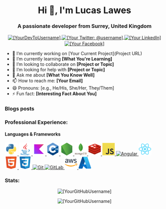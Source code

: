 <h1 align="center">Hi 👋, I'm Lucas Lawes</h1>
<h3 align="center">A passionate developer from Surrey, United Kingdom</h3>

<p align="center">
<a href="https://dev.to/[YourDevToUsername]">
  <img align="center" src="https://d2fltix0v2e0sb.cloudfront.net/dev-badge.svg" alt="[YourDevToUsername]" height="30" width="30" />
</a>
<a href="[Your Twitter URL]">
  <img align="center" src="https://edent.github.io/SuperTinyIcons/images/svg/twitter.svg" alt="[Your Twitter: @username]" height="30" width="30" />
</a>
<a href="[Your LinkedIn URL]">
  <img align="center" src="https://edent.github.io/SuperTinyIcons/images/svg/linkedin.svg" alt="[Your LinkedIn]" height="30" width="30" />
</a>
<a href="[Your Facebook URL]">
  <img align="center" src="https://edent.github.io/SuperTinyIcons/images/svg/facebook.svg" alt="[Your Facebook]" height="30" width="30" />
</a>
</p>

- 🔭 I’m currently working on [Your Current Project](Project URL)
- 🌱 I’m currently learning **[What You're Learning]**
- 👯 I’m looking to collaborate on **[Project or Topic]**
- 🤝 I’m looking for help with **[Project or Topic]**
- 💬 Ask me about **[What You Know Well]**
- 📫 How to reach me: **[Your Email]**
- 😄 Pronouns: [e.g., He/His, She/Her, They/Them]
- ⚡ Fun fact: **[Interesting Fact About You]**

### Blogs posts
<!-- BLOG-POST-LIST:START -->
<!-- BLOG-POST-LIST:END -->

### Professional Experience:
#### Languages & Frameworks
<p align="left">
  <!-- Python -->
  <a href="https://www.python.org" target="_blank"> 
    <img src="https://raw.githubusercontent.com/devicons/devicon/master/icons/python/python-original.svg" alt="python" width="40" height="40"/> 
  </a>
  <!-- Java -->
  <a href="https://www.oracle.com/java/" target="_blank"> 
    <img src="https://raw.githubusercontent.com/devicons/devicon/master/icons/java/java-original.svg" alt="java" width="40" height="40"/> 
  </a>
  <!-- Kotlin -->
  <a href="https://kotlinlang.org" target="_blank"> 
    <img src="https://raw.githubusercontent.com/devicons/devicon/master/icons/kotlin/kotlin-original.svg" alt="kotlin" width="40" height="40"/> 
  </a>
  <!-- C++ -->
  <a href="https://www.cplusplus.com/" target="_blank"> 
    <img src="https://raw.githubusercontent.com/devicons/devicon/master/icons/cplusplus/cplusplus-original.svg" alt="cplusplus" width="40" height="40"/> 
  </a>
  <!-- Node.js -->
  <a href="https://nodejs.org" target="_blank">
    <img src="https://raw.githubusercontent.com/devicons/devicon/master/icons/nodejs/nodejs-original.svg" alt="Node.js" width="40" height="40"/>
  </a>
  <!-- MongoDB -->
  <a href="https://mongodb.com" target="_blank">
    <img src="https://raw.githubusercontent.com/devicons/devicon/master/icons/mongodb/mongodb-original-wordmark.svg" alt="MongoDB" width="40" height="40"/>
  </a>
  <!-- Redis -->
  <a href="https://redis.io" target="_blank">
    <img src="https://raw.githubusercontent.com/devicons/devicon/master/icons/redis/redis-original.svg" alt="Redis" width="40" height="40"/>
  </a>
  <!-- JavaScript -->
  <a href="https://developer.mozilla.org/en-US/docs/Web/JavaScript" target="_blank">
    <img src="https://raw.githubusercontent.com/devicons/devicon/master/icons/javascript/javascript-original.svg" alt="JavaScript" width="40" height="40"/>
  </a>
  <!-- Angular -->
  <a href="https://angular.io" target="_blank">
    <img src="https://angular.io/assets/images/logos/angular/angular.svg" alt="Angular" width="40" height="40"/>
  </a>
  <!-- React -->
  <a href="https://reactjs.org" target="_blank">
    <img src="https://raw.githubusercontent.com/devicons/devicon/master/icons/react/react-original.svg" alt="React" width="40" height="40"/>
  </a>
  <!-- HTML5 -->
  <a href="https://www.w3.org/html/" target="_blank">
    <img src="https://raw.githubusercontent.com/devicons/devicon/master/icons/html5/html5-original.svg" alt="HTML5" width="40" height="40"/>
  </a>
  <!-- CSS3 -->
  <a href="https://www.w3.org/Style/CSS/Overview.en.html" target="_blank">
    <img src="https://raw.githubusercontent.com/devicons/devicon/master/icons/css3/css3-original.svg" alt="CSS3" width="40" height="40"/>
  </a>
  <!-- Git -->
  <a href="https://git-scm.com/" target="_blank">
    <img src="https://www.vectorlogo.zone/logos/git-scm/git-scm-icon.svg" alt="Git" width="40" height="40"/>
  </a>
  <!-- GitLab -->
  <a href="https://gitlab.com/" target="_blank">
    <img src="https://www.vectorlogo.zone/logos/gitlab/gitlab-icon.svg" alt="GitLab" width="40" height="40"/>
  </a>
  <!-- AWS -->
  <a href="https://aws.amazon.com" target="_blank">
    <img src="https://raw.githubusercontent.com/devicons/devicon/master/icons/amazonwebservices/amazonwebservices-original-wordmark.svg" alt="AWS" width="40" height="40"/>
  </a>
  <!-- Azure -->
  <a href="https://azure.microsoft.com" target="_blank">
    <img src="https://raw.githubusercontent.com/devicons/devicon/master/icons/azure/azure-original.svg" alt="Azure" width="40" height="40"/>
  </a>
</p>

### Stats:
<p align="center">
  <img src="https://github-readme-stats.vercel.app/api?username=[YourGitHubUsername]&show_icons=true" alt="[YourGitHubUsername]" />
</p>

<p align="center">
  <img src="https://github-readme-stats.vercel.app/api/top-langs/?username=[YourGitHubUsername]&layout=compact" alt="[YourGitHubUsername]" />
</p>

<!---
[YourGitHubUsername]/[YourGitHubUsername] is a ✨ special ✨ repository because its `README.md` (this file) appears on your GitHub profile.
You can click the Preview link to take a look at your changes.
--->


